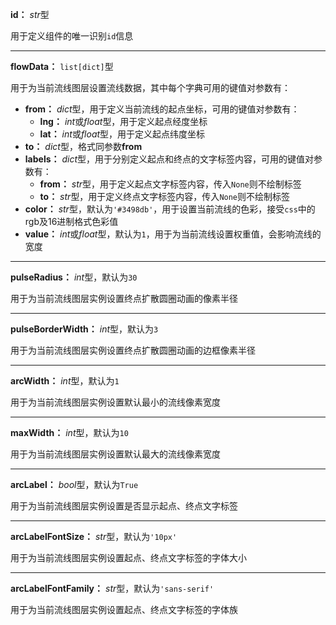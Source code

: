 **id：** *str*型

用于定义组件的唯一识别`id`信息

---

**flowData：** `list[dict]`型

用于为当前流线图层设置流线数据，其中每个字典可用的键值对参数有：

- **from：** *dict*型，用于定义当前流线的起点坐标，可用的键值对参数有：
  - **lng：** *int*或*float*型，用于定义起点经度坐标
  - **lat：** *int*或*float*型，用于定义起点纬度坐标
- **to：** *dict*型，格式同参数**from**
- **labels：** *dict*型，用于分别定义起点和终点的文字标签内容，可用的键值对参数有：
  - **from：** *str*型，用于定义起点文字标签内容，传入`None`则不绘制标签
  - **to：** *str*型，用于定义终点文字标签内容，传入`None`则不绘制标签
- **color：** *str*型，默认为`'#3498db'`，用于设置当前流线的色彩，接受`css`中的rgb及16进制格式色彩值
- **value：** *int*或*float*型，默认为`1`，用于为当前流线设置权重值，会影响流线的宽度

---

**pulseRadius：** *int*型，默认为`30`

用于为当前流线图层实例设置终点扩散圆圈动画的像素半径

---

**pulseBorderWidth：** *int*型，默认为`3`

用于为当前流线图层实例设置终点扩散圆圈动画的边框像素半径

---

**arcWidth：** *int*型，默认为`1`

用于为当前流线图层实例设置默认最小的流线像素宽度

---

**maxWidth：** *int*型，默认为`10`

用于为当前流线图层实例设置默认最大的流线像素宽度

---

**arcLabel：** *bool*型，默认为`True`

用于为当前流线图层实例设置是否显示起点、终点文字标签

---

**arcLabelFontSize：** *str*型，默认为`'10px'`

用于为当前流线图层实例设置起点、终点文字标签的字体大小

---

**arcLabelFontFamily：** *str*型，默认为`'sans-serif'`

用于为当前流线图层实例设置起点、终点文字标签的字体族